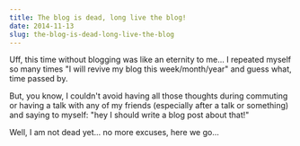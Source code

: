 ```yaml
---
title: The blog is dead, long live the blog!
date: 2014-11-13
slug: the-blog-is-dead-long-live-the-blog
---
```



Uff, this time without blogging was like an eternity to me... I repeated myself so many times "I will revive my blog this week/month/year" and guess what, time passed by.

But, you know, I couldn't avoid having all those thoughts during commuting or having a talk with any of my friends (especially after a talk or something) and saying to myself: "hey I should write a blog post about that!"

Well, I am not dead yet... no more excuses, here we go...

